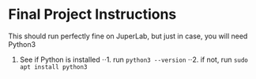 # Final Project Instructions
This should run perfectly fine on JuperLab, but just in case, you will need Python3

1. See if Python is installed
⋅⋅1. run `python3 --version`
⋅⋅2. if not, run `sudo apt install python3`